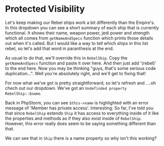 # Protected Visibility

Let's keep making our Rebel ships work a bit differently than the Empire's.
In this dropdown you can see a short summary of each ship that is currently
functional. It shows their name, weapon power, jedi power and strength which
all comes from `getNameAndSpecs` function which prints those details out when
it's called. But I would like a way to tell which ships in this list rebel, so
let's add that word in paranthesis at the end. 

As usual to do that, we'll override this in `RebelShip`. Copy the `getNameAndSpecs`
function and paste it over here. And then just add '(rebel)' to the end here. Now
you may be thinking "guys, that's some serious code duplication...". Well you're
absolutely right, and we'll get to fixing that!

For now what we've got is pretty straightforward, so let's refresh and ....oh
chech out our dropdown. We've got an `Undefinded property RebelShip::$name`.

Back in PhpStorm, you can see `$this->name` is highlighted with an error message of
'Member has private access'. Interesting. So far, I've told you that since `RebelShip`
extends `Ship` it has access to everything inside of it like the properties and methods
as if they also exist inside of `RebelShip`. However, this error really does seem to be
saying something different than that. 

We can see that in `Ship` there is a name property so why isn't this working? 
